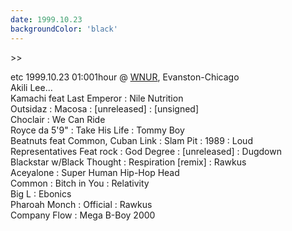 ```yaml
---
date: 1999.10.23
backgroundColor: 'black'
---
```


\>>  

etc 1999.10.23 01:001hour @ [WNUR](http://www.wnur.org/), Evanston-Chicago  
Akili Lee...  
Kamachi feat Last Emperor : Nile Nutrition  
Outsidaz : Macosa : \[unreleased\] : \[unsigned\]  
Choclair : We Can Ride  
Royce da 5'9" : Take His Life : Tommy Boy  
Beatnuts feat Common, Cuban Link : Slam Pit : 1989 : Loud  
Representatives Feat rock : God Degree : \[unreleased\] : Dugdown  
Blackstar w/Black Thought : Respiration \[remix\] : Rawkus  
Aceyalone : Super Human Hip-Hop Head  
Common : Bitch in You : Relativity  
Big L : Ebonics  
Pharoah Monch : Official : Rawkus  
Company Flow : Mega B-Boy 2000